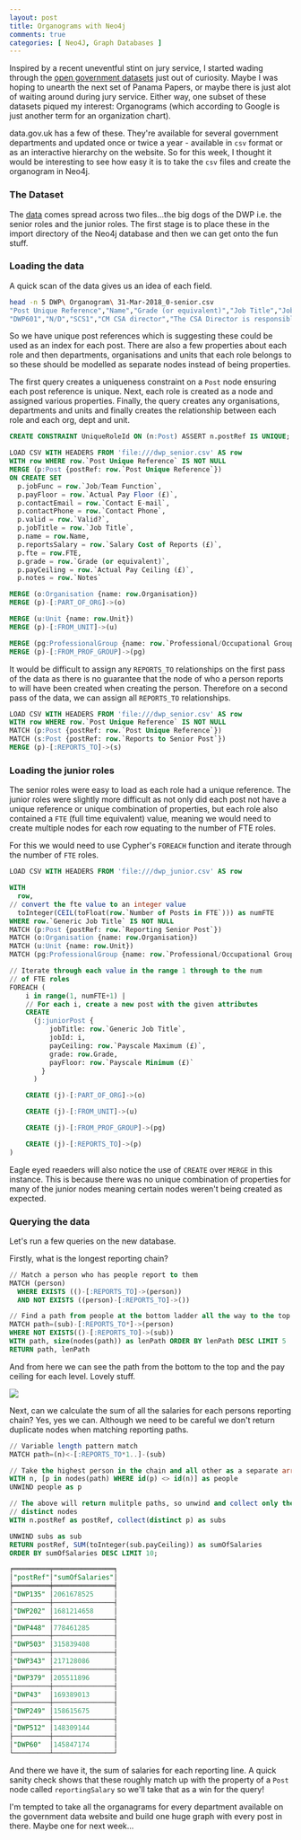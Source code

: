 ```yaml
---
layout: post
title: Organograms with Neo4j
comments: true
categories: [ Neo4J, Graph Databases ]
---
```


Inspired by a recent uneventful stint on jury service, I started wading through the [open government datasets](https://data.gov.uk/) just out of curiosity. Maybe I was hoping to unearth the next set of Panama Papers, or maybe there is just alot of waiting around during jury service. Either way, one subset of these datasets piqued my interest: Organograms (which according to Google is just another term for an organization chart).  

data.gov.uk has a few of these. They're available for several government departments and updated once or twice a year - available in `csv` format or as an interactive hierarchy on the website. So for this week, I thought it would be interesting to see how easy it is to take the `csv` files and create the organogram in Neo4j.  

### The Dataset  

The [data](https://data.gov.uk/dataset/151afa20-7305-451a-bf90-b33e558ceeda/organogram-of-staff-roles-salaries) comes spread across two files...the big dogs of the DWP i.e. the senior roles and the junior roles. The first stage is to place these in the import directory of the Neo4j database and then we can get onto the fun stuff.

### Loading the data  

A quick scan of the data gives us an idea of each field.  

```bash  
head -n 5 DWP\ Organogram\ 31-Mar-2018_0-senior.csv
"Post Unique Reference","Name","Grade (or equivalent)","Job Title","Job/Team Function","Parent Department","Organisation","Unit","Contact Phone","Contact E-mail","Reports to Senior Post","Salary Cost of Reports (£)","FTE","Actual Pay Floor (£)","Actual Pay Ceiling (£)","","Professional/Occupational Group","Notes","Valid?"
"DWP601","N/D","SCS1","CM CSA director","The CSA Director is responsible for: CSA case maintenance and transitioning cases to CM 2012. -","Department for Work and Pensions","Department for Work and Pensions","Operations - Child Maintenance Group","020 7449 7720","correspondence@dwp.gsi.gov.uk","DWP231","15284730","1.00","65000","69999","","Operational Delivery","","1"
```  

So we have unique post references which is suggesting these could be used as an index for each post. There are also a few properties about each role and then departments, organisations and units that each role belongs to so these should be modelled as separate nodes instead of being properties.  

The first query creates a uniqueness constraint on a `Post` node ensuring each post reference is unique. Next, each role is created as a node and assigned various properties. Finally, the query creates any organisations, departments and units and finally creates the relationship between each role and each org, dept and unit.   

```sql  
CREATE CONSTRAINT UniqueRoleId ON (n:Post) ASSERT n.postRef IS UNIQUE;

LOAD CSV WITH HEADERS FROM 'file:///dwp_senior.csv' AS row
WITH row WHERE row.`Post Unique Reference` IS NOT NULL
MERGE (p:Post {postRef: row.`Post Unique Reference`})
ON CREATE SET
  p.jobFunc = row.`Job/Team Function`,
  p.payFloor = row.`Actual Pay Floor (£)`,
  p.contactEmail = row.`Contact E-mail`,
  p.contactPhone = row.`Contact Phone`,
  p.valid = row.`Valid?`,
  p.jobTitle = row.`Job Title`,
  p.name = row.Name,
  p.reportsSalary = row.`Salary Cost of Reports (£)`,
  p.fte = row.FTE,
  p.grade = row.`Grade (or equivalent)`,
  p.payCeiling = row.`Actual Pay Ceiling (£)`,
  p.notes = row.`Notes`

MERGE (o:Organisation {name: row.Organisation})
MERGE (p)-[:PART_OF_ORG]->(o)

MERGE (u:Unit {name: row.Unit})
MERGE (p)-[:FROM_UNIT]->(u)

MERGE (pg:ProfessionalGroup {name: row.`Professional/Occupational Group`})
MERGE (p)-[:FROM_PROF_GROUP]->(pg)
```  

It would be difficult to assign any `REPORTS_TO` relationships on the first pass of the data as there is no guarantee that the node of who a person reports to will have been created when creating the person. Therefore on a second pass of the data, we can assign all `REPORTS_TO` relationships.  

```sql  
LOAD CSV WITH HEADERS FROM 'file:///dwp_senior.csv' AS row
WITH row WHERE row.`Post Unique Reference` IS NOT NULL
MATCH (p:Post {postRef: row.`Post Unique Reference`})
MATCH (s:Post {postRef: row.`Reports to Senior Post`})
MERGE (p)-[:REPORTS_TO]->(s)  
```

### Loading the junior roles  

The senior roles were easy to load as each role had a unique reference. The junior roles were slightly more difficult as not only did each post not have a unique reference or unique combination of properties, but each role also contained a `FTE` (full time equivalent) value, meaning we would need to create multiple nodes for each row equating to the number of FTE roles.

For this we would need to use Cypher's `FOREACH` function and iterate through the number of `FTE` roles.

```sql  
LOAD CSV WITH HEADERS FROM 'file:///dwp_junior.csv' AS row

WITH
  row,
// convert the fte value to an integer value
  toInteger(CEIL(toFloat(row.`Number of Posts in FTE`))) as numFTE
WHERE row.`Generic Job Title` IS NOT NULL
MATCH (p:Post {postRef: row.`Reporting Senior Post`})
MATCH (o:Organisation {name: row.Organisation})
MATCH (u:Unit {name: row.Unit})
MATCH (pg:ProfessionalGroup {name: row.`Professional/Occupational Group`})

// Iterate through each value in the range 1 through to the num
// of FTE roles
FOREACH (
    i in range(1, numFTE+1) |
    // For each i, create a new post with the given attributes
    CREATE
      (j:juniorPost {
          jobTitle: row.`Generic Job Title`,
          jobId: i,
          payCeiling: row.`Payscale Maximum (£)`,
          grade: row.Grade,
          payFloor: row.`Payscale Minimum (£)`
        }
      )

    CREATE (j)-[:PART_OF_ORG]->(o)

    CREATE (j)-[:FROM_UNIT]->(u)

    CREATE (j)-[:FROM_PROF_GROUP]->(pg)

    CREATE (j)-[:REPORTS_TO]->(p)
)
```

Eagle eyed reaeders will also notice the use of `CREATE` over `MERGE` in this instance. This is because there was no unique combination of properties for many of the junior nodes meaning certain nodes weren't being created as expected.  

### Querying the data

Let's run a few queries on the new database.   

Firstly, what is the longest reporting chain?  

```sql  
// Match a person who has people report to them
MATCH (person)
  WHERE EXISTS (()-[:REPORTS_TO]->(person))
  AND NOT EXISTS ((person)-[:REPORTS_TO]->())

// Find a path from people at the bottom ladder all the way to the top
MATCH path=(sub)-[:REPORTS_TO*]->(person)
WHERE NOT EXISTS(()-[:REPORTS_TO]->(sub))
WITH path, size(nodes(path)) as lenPath ORDER BY lenPath DESC LIMIT 5
RETURN path, lenPath
```  

And from here we can see the path from the bottom to the top and the pay ceiling for each level. Lovely stuff.

![](/images/dwp1.png)  

Next, can we calculate the sum of all the salaries for each persons reporting chain? Yes, yes we can. Although we need to be careful we don't return duplicate nodes when matching reporting paths.  

```sql  
// Variable length pattern match
MATCH path=(n)<-[:REPORTS_TO*1..]-(sub)

// Take the highest person in the chain and all other as a separate array
WITH n, [p in nodes(path) WHERE id(p) <> id(n)] as people
UNWIND people as p

// The above will return mulitple paths, so unwind and collect only the
// distinct nodes
WITH n.postRef as postRef, collect(distinct p) as subs

UNWIND subs as sub
RETURN postRef, SUM(toInteger(sub.payCeiling)) as sumOfSalaries
ORDER BY sumOfSalaries DESC LIMIT 10;

╒═════════╤═══════════════╕
│"postRef"│"sumOfSalaries"│
╞═════════╪═══════════════╡
│"DWP135" │2061678525     │
├─────────┼───────────────┤
│"DWP202" │1681214658     │
├─────────┼───────────────┤
│"DWP448" │778461285      │
├─────────┼───────────────┤
│"DWP503" │315839408      │
├─────────┼───────────────┤
│"DWP343" │217128086      │
├─────────┼───────────────┤
│"DWP379" │205511896      │
├─────────┼───────────────┤
│"DWP43"  │169389013      │
├─────────┼───────────────┤
│"DWP249" │158615675      │
├─────────┼───────────────┤
│"DWP512" │148309144      │
├─────────┼───────────────┤
│"DWP60"  │145847174      │
└─────────┴───────────────┘
```  

And there we have it, the sum of salaries for each reporting line. A quick sanity check shows that these roughly match up with the property  of a `Post` node called `reportingSalary` so we'll take that as a win for the query!

I'm tempted to take all the organagrams for every department available on the government data website and build one huge graph with every post in there. Maybe one for next week...
